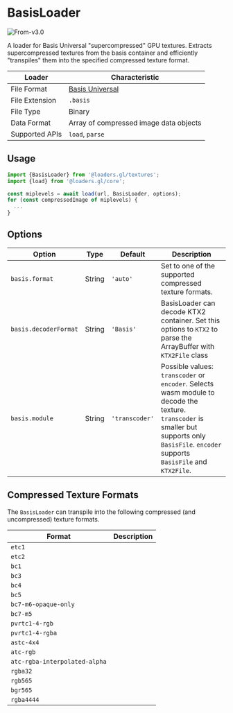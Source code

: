 # BasisLoader

<p class="badges">
  <img src="https://img.shields.io/badge/From-v3.0-blue.svg?style=flat-square" alt="From-v3.0" />
</p>

A loader for Basis Universal "supercompressed" GPU textures. Extracts supercompressed textures from the basis container and efficiently "transpiles" them into the specified compressed texture format.

| Loader         | Characteristic                                                    |
| -------------- | ----------------------------------------------------------------- |
| File Format    | [Basis Universal](https://github.com/BinomialLLC/basis_universal) |
| File Extension | `.basis`                                                          |
| File Type      | Binary                                                            |
| Data Format    | Array of compressed image data objects                            |
| Supported APIs | `load`, `parse`                                                   |

## Usage

```js
import {BasisLoader} from '@loaders.gl/textures';
import {load} from '@loaders.gl/core';

const miplevels = await load(url, BasisLoader, options);
for (const compressedImage of miplevels) {
  ...
}
```

## Options

| Option                | Type   | Default        | Description                                                                                                                                                                                 |
| --------------------- | ------ | -------------- | ------------------------------------------------------------------------------------------------------------------------------------------------------------------------------------------- |
| `basis.format`        | String | `'auto'`       | Set to one of the supported compressed texture formats.                                                                                                                                     |
| `basis.decoderFormat` | String | `'Basis'`      | BasisLoader can decode KTX2 container. Set this options to `KTX2` to parse the ArrayBuffer with `KTX2File` class                                                                            |
| `basis.module`        | String | `'transcoder'` | Possible values: `transcoder` or `encoder`. Selects wasm module to decode the texture. `transcoder` is smaller but supports only `BasisFile`. `encoder` supports `BasisFile` and `KTX2File`. |

## Compressed Texture Formats

The `BasisLoader` can transpile into the following compressed (and uncompressed) texture formats.

| Format                        | Description |
| ----------------------------- | ----------- |
| `etc1`                        |             |
| `etc2`                        |             |
| `bc1`                         |             |
| `bc3`                         |             |
| `bc4`                         |             |
| `bc5`                         |             |
| `bc7-m6-opaque-only`          |             |
| `bc7-m5`                      |             |
| `pvrtc1-4-rgb`                |             |
| `pvrtc1-4-rgba`               |             |
| `astc-4x4`                    |             |
| `atc-rgb`                     |             |
| `atc-rgba-interpolated-alpha` |             |
| `rgba32`                      |             |
| `rgb565`                      |             |
| `bgr565`                      |             |
| `rgba4444`                    |             |
